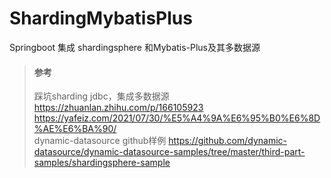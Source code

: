 # ShardingMybatisPlus
Springboot 集成 shardingsphere 和Mybatis-Plus及其多数据源

> #### 参考
>
> 踩坑sharding jdbc，集成多数据源 https://zhuanlan.zhihu.com/p/166105923
> https://yafeiz.com/2021/07/30/%E5%A4%9A%E6%95%B0%E6%8D%AE%E6%BA%90/  
> dynamic-datasource github样例 https://github.com/dynamic-datasource/dynamic-datasource-samples/tree/master/third-part-samples/shardingsphere-sample
>

